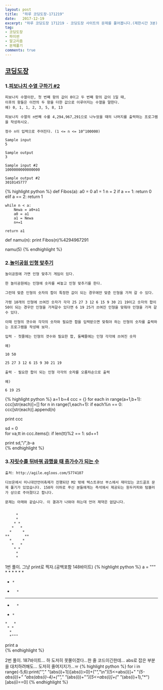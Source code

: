 ```yaml
---
layout: post
title:  "하루 코딩도장-171219"
date:   2017-12-19
excerpt: "하루 코딩도장 171219 - 코딩도장 사이트의 문제를 풀어봅니다.(제한시간 3분)"
tag:
- 코딩도장
- 파이썬
- 알고리즘
- 문제풀기
comments: true
---
```



## [코딩도장](http://codingdojang.com)


### 1.[피보나치 수열 구하기 #2](http://codingdojang.com/scode/462?answer_mode=hide)
```
피보나치 수열이란, 첫 번째 항의 값이 0이고 두 번째 항의 값이 1일 때,
이후의 항들은 이전의 두 항을 더한 값으로 이루어지는 수열을 말한다.
예) 0, 1, 1, 2, 3, 5, 8, 13

피보나치 수열의 n번째 수를 4,294,967,291으로 나누었을 때의 나머지를 출력하는 프로그램을 작성하시오.

정수 n이 입력으로 주어진다. (1 <= n <= 10^100000)

Sample input
5

Sample output
3

Sample input #2
1000000000000000

Sample output #2
3010145777
```


{% highlight python %}
def Fibos(a):
    a0 = 0
    a1 = 1
    n = 2
    if  a == 1:
        return 0
    elif a == 2:
        return 1
        
    while n < a:
        Newa = a0+a1
        a0 = a1
        a1 = Newa
        n+=1
   
    return a1
        
def namu(n):
    print Fibos(n)%4294967291
    
namu(5)
{% endhighlight %}




### 2.[놀이공원 인형 맞추기](http://codingdojang.com/scode/531?answer_mode=hide)

```
놀이공원에 가면 인형 맞추기 게임이 있다.

한 놀이공원에는 인형에 숫자를 써놓고 인형 맞추기를 한다.

그런데 맞춘 인형의 숫자의 합이 특정한 값이 되는 경우에만 맞춘 인형을 가져 갈 수 있다.

가령 10개의 인형에 쓰여진 숫자가 각각 25 27 3 12 6 15 9 30 21 19이고 숫자의 합이 50이 되는 경우만 인형을 가져갈수 있다면 6 19 25가 쓰여진 인형을 맞춰야 인형을 가져 갈 수 있다.

이때 인형의 갯수와 각각의 숫자와 필요한 합을 입력받으면 맞춰야 하는 인형의 숫자를 출력하는 프로그램을 작성해 보자.

입력 - 첫줄에는 인형의 갯수와 필요한 합, 둘째줄에는 인형 각각에 쓰여진 숫자

예)

10 50

25 27 3 12 6 15 9 30 21 19

출력 - 필요한 합이 되는 인형 각각의 숫자를 오름차순으로 출력

예)

6 19 25
```


{% highlight python %}
a=1
b=4
ccc = {}
for each in range(a+1,b+1):
    ccc[str(each)]=[]
    for n in range(1,each+1):
        if each%n == 0:
            ccc[str(each)].append(n)

print ccc

sd = 0            
for va,tt in ccc.items():
    if len(tt)%2 == 1:
        sd+=1

print sd,"/",b-a        
{% endhighlight %}





### 3.[자릿수를 뒤바꿔 곱했을 때 증가수가 되는 수](http://codingdojang.com/scode/433?answer_mode=hide)
```
출처: http://agile.egloos.com/5774107

디브온에서 미니대안언어축제가 진행되던 M2 밖에 텍스트큐브 부스에서 재미있는 코드골프 문제 풀기가 있었습니다. 150자 이하로 푸신 분들에게는 즉석에서 제공되는 원두커피와 텀블러가 상으로 주어졌다고 합니다.

문제는 아래와 같습니다. 이 결과가 나와야 하는데 언어 제약은 없답니다.


     *
     *
    * *
   *   *
  *     *
**       **
  *     *
   *   *
    * *
     *
     *

```

1번 풀이.
그냥 print로 찍자.(공백포함 148바이트)
{% highlight python %}
a = """      *
      *
     * *
    *   *
   *     *
  *       *
**         **
  *       *
   *     *
    *   *
     * *
      *
      *"""
print a     
{% endhighlight %}


2번 풀이.
187바이트... 하 도저히 못쭐이겠다...한 줄 코드이긴한데... abs로 잡은 부분을 대치하려해도... 도저히 줄여지지가...ㅠ
{% highlight python %}
for i in range(-5,6):print("*"," "*(abs(i)+1))[abs(i)>0]+("*","*\n")[5<=abs(i)]+" "*(5-abs(i))+" "*abs(abs(i)-4)+("*"," "*(abs(i))+"*")[5<=abs(i)]+(" "*(abs(i)+1),"*")[abs(i)==0]
{% endhighlight %}
